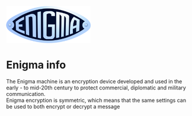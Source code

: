 <img src="https://github.com/Jaco020/Enigma-encoder/blob/master/src/logo.png" height="100" alt="Enigma Logo">  

# Enigma info
The Enigma machine is an encryption device developed and used in the early - to mid-20th century to protect commercial, diplomatic and military communication.  
Enigma encryption is symmetric, which means that the same settings can be used to both encrypt or decrypt a message
